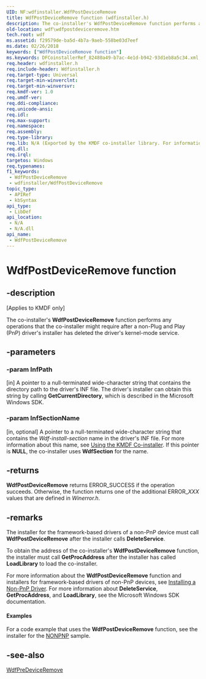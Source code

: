 ```yaml
---
UID: NF:wdfinstaller.WdfPostDeviceRemove
title: WdfPostDeviceRemove function (wdfinstaller.h)
description: The co-installer's WdfPostDeviceRemove function performs any operations that the co-installer might require after a non-Plug and Play (PnP) driver's installer has deleted the driver's kernel-mode service.
old-location: wdf\wdfpostdeviceremove.htm
tech.root: wdf
ms.assetid: f29579de-ba5d-4b7a-9aeb-558be03d7eef
ms.date: 02/26/2018
keywords: ["WdfPostDeviceRemove function"]
ms.keywords: DFCoinstallerRef_82480a49-b7ac-4e1d-b942-93d1eb8a5c34.xml, WdfPostDeviceRemove, WdfPostDeviceRemove function, kmdf.wdfpostdeviceremove, wdf.wdfpostdeviceremove, wdfinstaller/WdfPostDeviceRemove
req.header: wdfinstaller.h
req.include-header: Wdfinstaller.h
req.target-type: Universal
req.target-min-winverclnt: 
req.target-min-winversvr: 
req.kmdf-ver: 1.0
req.umdf-ver: 
req.ddi-compliance: 
req.unicode-ansi: 
req.idl: 
req.max-support: 
req.namespace: 
req.assembly: 
req.type-library: 
req.lib: N/A (Exported by the KMDF co-installer library. For information about the co-installer library's filename, see Using the KMDF Co-installer.)
req.dll: 
req.irql: 
targetos: Windows
req.typenames: 
f1_keywords:
 - WdfPostDeviceRemove
 - wdfinstaller/WdfPostDeviceRemove
topic_type:
 - APIRef
 - kbSyntax
api_type:
 - LibDef
api_location:
 - N/A
 - N/A.dll
api_name:
 - WdfPostDeviceRemove
---
```


# WdfPostDeviceRemove function


## -description

<p class="CCE_Message">[Applies to KMDF only]</p>

The co-installer's <b>WdfPostDeviceRemove</b> function performs any operations that the co-installer might require after a non-Plug and Play (PnP) driver's installer has deleted the driver's kernel-mode service.

## -parameters

### -param InfPath 

[in]
A pointer to a null-terminated wide-character string that contains the directory path to the driver's INF file. The driver's installer can obtain this string by calling <b>GetCurrentDirectory</b>, which is described in the Microsoft Windows SDK.

### -param InfSectionName 

[in, optional]
A pointer to a null-terminated wide-character string that contains the <i>Wdf-install-section</i> name in the driver's INF file. For more information about this name, see <a href="https://docs.microsoft.com/windows-hardware/drivers/wdf/installing-the-framework-s-co-installer">Using the KMDF Co-installer</a>. If this pointer is <b>NULL</b>, the co-installer uses <b>WdfSection</b> for the name.

## -returns

<b>WdfPostDeviceRemove</b> returns ERROR_SUCCESS if the operation succeeds. Otherwise, the function returns one of the additional ERROR_<i>XXX</i> values that are defined in <i>Winerror.h</i>.

## -remarks

The installer for the framework-based drivers of a non-PnP device must call <b>WdfPostDeviceRemove</b> after the installer calls <b>DeleteService</b>.

To obtain the address of the co-installer's <b>WdfPostDeviceRemove</b> function, the installer must call <b>GetProcAddress</b> after the installer has called <b>LoadLibrary</b> to load the co-installer.

For more information about the <b>WdfPostDeviceRemove</b> function and installers for framework-based drivers of non-PnP devices, see <a href="https://docs.microsoft.com/windows-hardware/drivers/wdf/installing-a-non-pnp-driver">Installing a Non-PnP Driver</a>. For more information about <b>DeleteService</b>, <b>GetProcAddress</b>, and <b>LoadLibrary</b>, see the Microsoft Windows SDK documentation.


#### Examples

For a code example that uses the <b>WdfPostDeviceRemove</b> function, see the installer for the <a href="https://docs.microsoft.com/windows-hardware/drivers/wdf/sample-kmdf-drivers">NONPNP</a> sample.

<div class="code"></div>

## -see-also

<a href="https://docs.microsoft.com/windows-hardware/drivers/ddi/wdfinstaller/nf-wdfinstaller-wdfpredeviceremove">WdfPreDeviceRemove</a>

